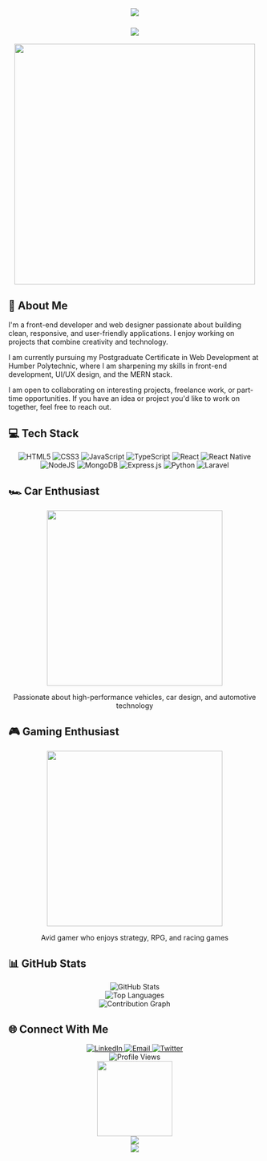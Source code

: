 <div align="center">
  <img src="https://capsule-render.vercel.app/api?type=waving&color=gradient&height=300&section=header&text=Hi%20There,%20I'm%20Ark!&fontSize=90&animation=fadeIn" />
</div>

<!-- Typing Animation -->
<h3 align="center">
  <img src="https://readme-typing-svg.herokuapp.com?font=Fira+Code&weight=600&size=24&pause=1000&color=F75C7E&center=true&vCenter=true&random=false&width=500&lines=Front-end+Developer;Web+Designer;MERN+Stack+Enthusiast;Car+Enthusiast;Gaming+Aficionado" />
</h3>

<!-- About Me Section with Car Animation -->
<div align="center">
  <img src="https://media1.giphy.com/media/v1.Y2lkPTc5MGI3NjExcm12YWw1NzNlemlpZXU4MGY1ZnhpaDN2c3U0emRsYXNqM3gwcWZqNCZlcD12MV9pbnRlcm5hbF9naWZfYnlfaWQmY3Q9Zw/VbnUQpnihPSIgIXuZv/giphy.gif" width="480" />
</div>

## 🚀 About Me

I'm a front-end developer and web designer passionate about building clean, responsive, and user-friendly applications. I enjoy working on projects that combine creativity and technology.

I am currently pursuing my Postgraduate Certificate in Web Development at Humber Polytechnic, where I am sharpening my skills in front-end development, UI/UX design, and the MERN stack.

I am open to collaborating on interesting projects, freelance work, or part-time opportunities. If you have an idea or project you'd like to work on together, feel free to reach out.

<!-- Tech Stack Section with Icons and Animations -->
## 💻 Tech Stack

<div align="center">
  <img src="https://img.shields.io/badge/html5-%23E34F26.svg?style=for-the-badge&logo=html5&logoColor=white" alt="HTML5" />
  <img src="https://img.shields.io/badge/css3-%231572B6.svg?style=for-the-badge&logo=css3&logoColor=white" alt="CSS3" />
  <img src="https://img.shields.io/badge/javascript-%23323330.svg?style=for-the-badge&logo=javascript&logoColor=%23F7DF1E" alt="JavaScript" />
  <img src="https://img.shields.io/badge/typescript-%23007ACC.svg?style=for-the-badge&logo=typescript&logoColor=white" alt="TypeScript" />
  <img src="https://img.shields.io/badge/react-%2320232a.svg?style=for-the-badge&logo=react&logoColor=%2361DAFB" alt="React" />
  <img src="https://img.shields.io/badge/React_Native-20232A?style=for-the-badge&logo=react&logoColor=61DAFB" alt="React Native" />
  <img src="https://img.shields.io/badge/node.js-6DA55F?style=for-the-badge&logo=node.js&logoColor=white" alt="NodeJS" />
  <img src="https://img.shields.io/badge/MongoDB-%234ea94b.svg?style=for-the-badge&logo=mongodb&logoColor=white" alt="MongoDB" />
  <img src="https://img.shields.io/badge/express.js-%23404d59.svg?style=for-the-badge&logo=express&logoColor=%2361DAFB" alt="Express.js" />
  <img src="https://img.shields.io/badge/python-3670A0?style=for-the-badge&logo=python&logoColor=ffdd54" alt="Python" />
  <img src="https://img.shields.io/badge/laravel-%23FF2D20.svg?style=for-the-badge&logo=laravel&logoColor=white" alt="Laravel" />
</div>

<!-- Car Enthusiast Section with Animation -->
## 🏎️ Car Enthusiast
<div align="center">
  <img src="https://media3.giphy.com/media/v1.Y2lkPTc5MGI3NjExMW9wd3dweWRtb3pxY2JxamR6endpcjI1cHlrZTJkNHBqbGxreTRhcCZlcD12MV9pbnRlcm5hbF9naWZfYnlfaWQmY3Q9Zw/Q7WzwrAazdhfi/giphy.gif" width="350" />
</div>

<p align="center">Passionate about high-performance vehicles, car design, and automotive technology</p>

<!-- Gaming Section with Animation -->
## 🎮 Gaming Enthusiast
<div align="center">
  <img src="https://media3.giphy.com/media/v1.Y2lkPTc5MGI3NjExaW1ia2dwcGFkbWZ0MjBqZjByNmpveG1uam81djlnODIzYnY4NDI2ciZlcD12MV9pbnRlcm5hbF9naWZfYnlfaWQmY3Q9Zw/2PWBLDJ2KtB1X6o9vY/giphy.gif" width="350" />
</div>

<p align="center">Avid gamer who enjoys strategy, RPG, and racing games</p>


<!-- GitHub Stats Section with Animations -->
## 📊 GitHub Stats

<div align="center">
  <img src="https://github-readme-stats.vercel.app/api?username=ARK650&show_icons=true&theme=radical&include_all_commits=true&count_private=true" alt="GitHub Stats" />
</div>



<div align="center">
  <img src="https://github-readme-stats.vercel.app/api/top-langs/?username=ARK650&layout=compact&theme=radical" alt="Top Languages" />
</div>

<!-- Contribution Graph -->
<div align="center">
  <img src="https://github-readme-activity-graph.vercel.app/graph?username=ARK650&theme=redical" alt="Contribution Graph" />
</div>


<!-- Connect with Me Section with Animations -->
## 🌐 Connect With Me

<div align="center">
  <a href="https://www.linkedin.com/in/your-linkedin/" target="_blank">
    <img src="https://img.shields.io/badge/LinkedIn-0077B5?style=for-the-badge&logo=linkedin&logoColor=white" alt="LinkedIn" />
  </a>
  <a href="mailto:your.email@example.com" target="_blank">
    <img src="https://img.shields.io/badge/Email-D14836?style=for-the-badge&logo=gmail&logoColor=white" alt="Email" />
  </a>
  <a href="https://twitter.com/your-twitter" target="_blank">
    <img src="https://img.shields.io/badge/Twitter-1DA1F2?style=for-the-badge&logo=twitter&logoColor=white" alt="Twitter" />
  </a>
</div>

<!-- Profile Views Counter -->
<div align="center">
  <img src="https://komarev.com/ghpvc/?username=ARK650&style=flat-square&color=blue" alt="Profile Views" />
</div>

<!-- Car Animation in Footer -->
<div align="center">
  <img src="https://media2.giphy.com/media/v1.Y2lkPTc5MGI3NjExNDc2ZG9oYWRieWhuMXptdGg2dWFjYTEyaDhuMTFwNHdncWZ6Z3RsNCZlcD12MV9pbnRlcm5hbF9naWZfYnlfaWQmY3Q9Zw/YRQfWgn1De4nYLLQBa/giphy.gif" width="150" />
</div>

<!-- Game Controller Animation -->
<div align="center">
  <img src="https://media0.giphy.com/media/v1.Y2lkPTc5MGI3NjExdjR2Z3doejk0NWtybWt3bjg1ZnQ2MmF2ZWg0bTdsMWQ1dXo5bTF0ZyZlcD12MV9pbnRlcm5hbF9naWZfYnlfaWQmY3Q9Zw/r3liXXQxXOyJi/giphy.gif" />
</div>

<!-- Footer -->
<div align="center">
  <img src="https://capsule-render.vercel.app/api?type=waving&color=gradient&height=120&section=footer" />
</div>
